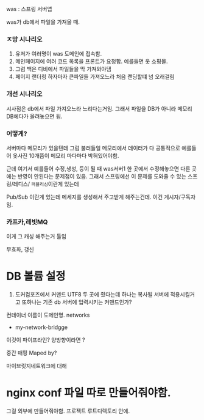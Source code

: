 


was : 스프링 서버앱

was가 db에서 파일을 가져올 때.


### ㅈ망 시나리오
1. 유저가 여러명이 was 도메인에 접속함.
2. 메인페이지에 여러 코드 목록을 프론트가 요청함. 예를들면 옷 쇼핑몰.
3. 그럼 백은 디비에서 파일들을 막 가져와야댐
4. 페이지 랜더링 하자마자 큰파일들 가져오느라 처음 랜딩할떄 넘 오래걸림
### 개선 시나리오
시사점은 db에서 파일 가져오느라 느리다는거임.
그래서 파일을 DB가 아니라 메모리DB에다가 올려놓으면 됨.


### 어떻게?
서버마다 메모리가 있을텐데 그럼 불러들일 메모리에서 데이터가 다 공통적으로 예를들어 옷사진 10개쯤이 메모리 마다마다 박혀있어야함.

근데 여기서 예를들어 수정,생성, 등이 될 때 was서버1 한 곳에서 수정해놓으면 다른 곳에는 반영이 안된다는 문제점이 있음. 
그래서 스프링에선 이 문제를 도와줄 수 있는 스프링/레디스/ `퍼블리싱`이란게 있는데 

Pub/Sub 이란게 있는데 메세지를 생성해서 주고받게 해주는건데.
이건 게시자/구독자임.

###  카프카,레빗MQ
이게 그 캐싱 해주는거 툴임 


무효화, 갱신 



# DB 볼륨 설정
1. 도커컴포즈에서 커맨드 UTF8 두 곳에 줬다는데
하나는 복사될 서버에 적용시킬거고
또하나는 기존 db 서버에 입력시키는 커맨드인가?



컨테이너 이름이 도메인명. networks 
- my-network-bridgge

이것이 파이프라인?
양방향이라면 ?


중간 매핑 
Maped by?


마이브릿지네트워크에 대해

# nginx conf 파일 따로 만들어줘야함. 
그걸 외부에 만들어줘야함.
프로젝트 루트디렉토리 안에.

